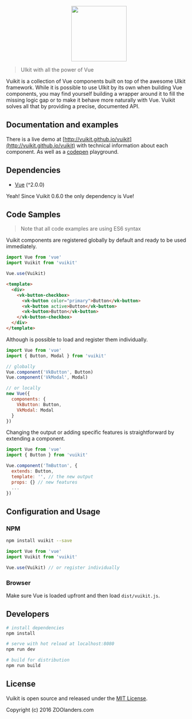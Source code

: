 <p align="center">
  <a href="https://vuikit.github.io/vuikit">
    <img width="150" src="https://cdn.rawgit.com/vuikit/vuikit/master/static/logo-vuikit.svg">
  </a>
</p>

> UIkit with all the power of Vue

Vuikit is a collection of Vue components built on top of the awesome UIkit framework. While it is possible to use UIkit by its own when building Vue components, you may find yourself building a wrapper around it to fill the missing logic gap or to make it behave more naturally with Vue. Vuikit solves all that by providing a precise, documented API.

## Documentation and examples

There is a live demo at [http://vuikit.github.io/vuikit](http://vuikit.github.io/vuikit) with technical information about each component. As well as a [codepen](http://codepen.io/miljan/pen/YWXVKj) playground.

## Dependencies

- [Vue](http://vuejs.org/) (^2.0.0)

Yeah! Since Vuikit 0.6.0 the only dependency is Vue!

## Code Samples
> Note that all code examples are using ES6 syntax

Vuikit components are registered globally by default and ready to be used immediately.

```js
import Vue from 'vue'
import Vuikit from 'vuikit'

Vue.use(Vuikit)
```
```html
<template>
  <div>
    <vk-button-checkbox>
      <vk-button color="primary">Button</vk-button>
      <vk-button active>Button</vk-button>
      <vk-button>Button</vk-button>
    </vk-button-checkbox>
  </div>
</template>
```

Although is possible to load and register them individually.

```js
import Vue from 'vue'
import { Button, Modal } from 'vuikit'

// globally
Vue.component('VkButton', Button)
Vue.component('VkModal', Modal)

// or locally
new Vue({
  components: {
    VkButton: Button,
    VkModal: Modal
  }
})
```

Changing the output or adding specific features is straightforward by extending a component.

```js
import Vue from 'vue'
import { Button } from 'vuikit'

Vue.component('TmButton', {
  extends: Button,
  template: '', // the new output
  props: {} // new features
  ...
})
```

## Configuration and Usage

### NPM

```bash
npm install vuikit --save
```
```js
import Vue from 'vue'
import Vuikit from 'vuikit'

Vue.use(Vuikit) // or register individually
```

### Browser

Make sure Vue is loaded upfront and then load `dist/vuikit.js`.

## Developers

``` bash
# install dependencies
npm install

# serve with hot reload at localhost:8080
npm run dev

# build for distribution
npm run build
```

## License

Vuikit is open source and released under the [MIT License](LICENSE.md).

Copyright (c) 2016 ZOOlanders.com
